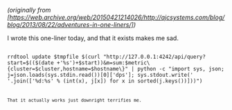 <!--
.. title: Adventures in One-Liners
.. slug: adventures-in-one-liners
.. date: 2013-08-22 12:00:00 UTC-07:00
.. tags: 
.. category: linux
.. link: 
.. description: 
.. type: text
-->

_(originally from [https://web.archive.org/web/20150421214026/http://ajcsystems.com/blog/blog/2013/08/22/adventures-in-one-liners/])_

I wrote this one-liner today, and that it exists makes me sad.

<code>
rrdtool update $tmpfile $(curl "http://127.0.0.1:4242/api/query?start=$(($(date +'%s')+$start))&m=sum:$metric\{cluster=$cluster,hostname=$hostname\}" | python -c "import sys, json; j=json.loads(sys.stdin.read())[0]['dps']; sys.stdout.write(' '.join(['%d:%s' % (int(x), j[x]) for x in sorted(j.keys())]))")
<code>

That it actually works just downright terrifies me.
